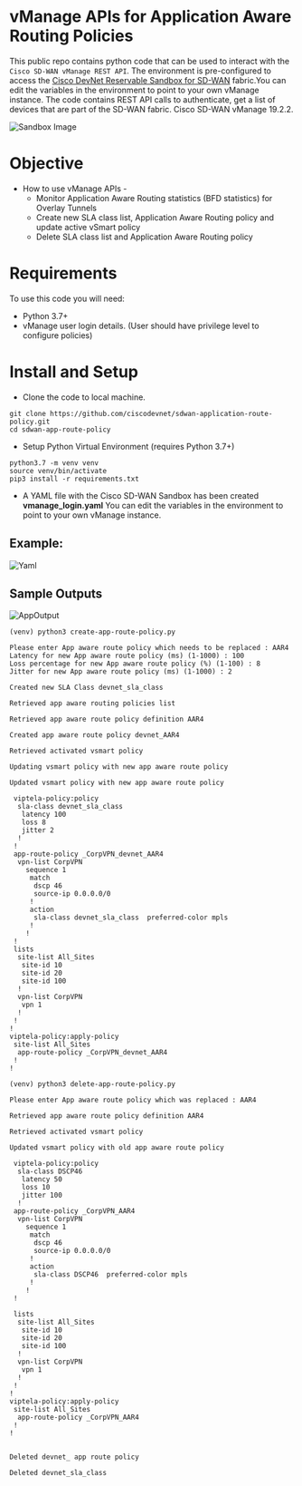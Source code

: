 
# vManage APIs for Application Aware Routing Policies

This public repo contains python code that can be used to interact with the `Cisco SD-WAN vManage REST API`. The environment is pre-configured to access the [Cisco DevNet Reservable Sandbox for SD-WAN](https://devnetsandbox.cisco.com/RM/Diagram/Index/c9679e49-6751-4f43-9bb4-9d7ee162b069?diagramType=Topology) fabric.You can edit the variables in the environment to point to your own vManage instance. The code contains REST API calls to authenticate, get a list of devices that are part of the SD-WAN fabric. Cisco SD-WAN vManage 19.2.2.

![Sandbox Image](./images/sdwan_sandbox.png)


# Objective 

*   How to use vManage APIs - 
    - Monitor Application Aware Routing statistics (BFD statistics) for Overlay Tunnels
    - Create new SLA class list, Application Aware Routing policy and update active vSmart policy
    - Delete SLA class list and Application Aware Routing policy

# Requirements

To use this code you will need:

* Python 3.7+
* vManage user login details. (User should have privilege level to configure policies)

# Install and Setup

- Clone the code to local machine.

```
git clone https://github.com/ciscodevnet/sdwan-application-route-policy.git
cd sdwan-app-route-policy
```
- Setup Python Virtual Environment (requires Python 3.7+)

```
python3.7 -m venv venv
source venv/bin/activate
pip3 install -r requirements.txt
```

- A YAML file with the Cisco SD-WAN Sandbox has been created **vmanage_login.yaml** You can edit the variables in the environment to point to your own vManage instance.

## Example:

![Yaml](./images/vmanage_dest.png)


## Sample Outputs

![AppOutput](./images/average_app.png)



```
(venv) python3 create-app-route-policy.py

Please enter App aware route policy which needs to be replaced : AAR4
Latency for new App aware route policy (ms) (1-1000) : 100
Loss percentage for new App aware route policy (%) (1-100) : 8
Jitter for new App aware route policy (ms) (1-1000) : 2

Created new SLA Class devnet_sla_class

Retrieved app aware routing policies list

Retrieved app aware route policy definition AAR4

Created app aware route policy devnet_AAR4

Retrieved activated vsmart policy

Updating vsmart policy with new app aware route policy

Updated vsmart policy with new app aware route policy

 viptela-policy:policy
  sla-class devnet_sla_class
   latency 100
   loss 8
   jitter 2
  !
 !
 app-route-policy _CorpVPN_devnet_AAR4
  vpn-list CorpVPN
    sequence 1
     match
      dscp 46
      source-ip 0.0.0.0/0
     !
     action
      sla-class devnet_sla_class  preferred-color mpls
     !
    !
 !
 lists
  site-list All_Sites
   site-id 10
   site-id 20
   site-id 100
  !
  vpn-list CorpVPN
   vpn 1
  !
 !
!
viptela-policy:apply-policy
 site-list All_Sites
  app-route-policy _CorpVPN_devnet_AAR4
 !
!
```


```
(venv) python3 delete-app-route-policy.py

Please enter App aware route policy which was replaced : AAR4

Retrieved app aware route policy definition AAR4

Retrieved activated vsmart policy

Updated vsmart policy with old app aware route policy

 viptela-policy:policy
  sla-class DSCP46
   latency 50
   loss 10
   jitter 100
  !
 app-route-policy _CorpVPN_AAR4
  vpn-list CorpVPN
    sequence 1
     match
      dscp 46
      source-ip 0.0.0.0/0
     !
     action
      sla-class DSCP46  preferred-color mpls
     !
    !
 !

 lists
  site-list All_Sites
   site-id 10
   site-id 20
   site-id 100
  !
  vpn-list CorpVPN
   vpn 1
  !
 !
!
viptela-policy:apply-policy
 site-list All_Sites
  app-route-policy _CorpVPN_AAR4
 !
!


Deleted devnet_ app route policy

Deleted devnet_sla_class
```
